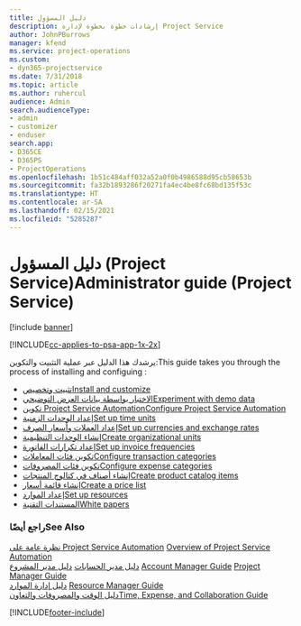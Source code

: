 ```yaml
---
title: دليل المسؤول
description: إرشادات خطوة بخطوة لإدارة Project Service
author: JohnPBurrows
manager: kfend
ms.service: project-operations
ms.custom:
- dyn365-projectservice
ms.date: 7/31/2018
ms.topic: article
ms.author: ruhercul
audience: Admin
search.audienceType:
- admin
- customizer
- enduser
search.app:
- D365CE
- D365PS
- ProjectOperations
ms.openlocfilehash: 1b51c484aff032a52a0f0b4986588d95cb58653b
ms.sourcegitcommit: fa32b1893286f20271fa4ec4be8fc68bd135f53c
ms.translationtype: HT
ms.contentlocale: ar-SA
ms.lasthandoff: 02/15/2021
ms.locfileid: "5285287"
---
```

# <a name="administrator-guide-project-service"></a><span data-ttu-id="0d6f4-103">دليل المسؤول (Project Service)</span><span class="sxs-lookup"><span data-stu-id="0d6f4-103">Administrator guide (Project Service)</span></span>

[!include [banner](../includes/psa-now-project-operations.md)]

[!INCLUDE[cc-applies-to-psa-app-1x-2x](../includes/cc-applies-to-psa-app-1x-2x.md)]

<span data-ttu-id="0d6f4-104">يرشدك هذا الدليل عبر عملية التثبيت والتكوين:</span><span class="sxs-lookup"><span data-stu-id="0d6f4-104">This guide takes you through the process of installing and configuing :</span></span>  
  
- [<span data-ttu-id="0d6f4-105">تثبيت وتخصيص</span><span class="sxs-lookup"><span data-stu-id="0d6f4-105">Install and customize</span></span>](install-customize.md)
- [<span data-ttu-id="0d6f4-106">الاختبار بواسطة بيانات العرض التوضيحي</span><span class="sxs-lookup"><span data-stu-id="0d6f4-106">Experiment with demo data</span></span>](use-demo-data.md)
- [<span data-ttu-id="0d6f4-107">تكوين Project Service Automation</span><span class="sxs-lookup"><span data-stu-id="0d6f4-107">Configure Project Service Automation</span></span>](configure.md)
- [<span data-ttu-id="0d6f4-108">إعداد الوحدات الزمنية</span><span class="sxs-lookup"><span data-stu-id="0d6f4-108">Set up time units</span></span>](set-up-time-units.md)
- [<span data-ttu-id="0d6f4-109">إعداد العملات وأسعار الصرف</span><span class="sxs-lookup"><span data-stu-id="0d6f4-109">Set up currencies and exchange rates</span></span>](set-up-currencies-exchange-rates.md)
- [<span data-ttu-id="0d6f4-110">إنشاء الوحدات التنظيمية</span><span class="sxs-lookup"><span data-stu-id="0d6f4-110">Create organizational units</span></span>](create-organizational-units.md)
- [<span data-ttu-id="0d6f4-111">إعداد تكرارات الفاتورة‬</span><span class="sxs-lookup"><span data-stu-id="0d6f4-111">Set up invoice frequencies</span></span>](set-up-invoice-frequencies.md)
- [<span data-ttu-id="0d6f4-112">تكوين فئات المعاملات</span><span class="sxs-lookup"><span data-stu-id="0d6f4-112">Configure transaction categories</span></span>](configure-transaction-categories.md)
- [<span data-ttu-id="0d6f4-113">تكوين فئات المصروفات</span><span class="sxs-lookup"><span data-stu-id="0d6f4-113">Configure expense categories</span></span>](configure-expense-categories.md)
- [<span data-ttu-id="0d6f4-114">إنشاء أصناف في كتالوج المنتجات</span><span class="sxs-lookup"><span data-stu-id="0d6f4-114">Create product catalog items</span></span>](create-product-catalog-items.md)
- [<span data-ttu-id="0d6f4-115">إنشاء قائمة أسعار</span><span class="sxs-lookup"><span data-stu-id="0d6f4-115">Create a price list</span></span>](create-price-list.md)
- [<span data-ttu-id="0d6f4-116">إعداد الموارد</span><span class="sxs-lookup"><span data-stu-id="0d6f4-116">Set up resources</span></span>](set-up-resources.md)
- [<span data-ttu-id="0d6f4-117">المستندات التقنية</span><span class="sxs-lookup"><span data-stu-id="0d6f4-117">White papers</span></span>](white-papers.md)
  
### <a name="see-also"></a><span data-ttu-id="0d6f4-118">راجع أيضًا</span><span class="sxs-lookup"><span data-stu-id="0d6f4-118">See Also</span></span>  
 <span data-ttu-id="0d6f4-119">[نظرة عامة على Project Service Automation](../psa/overview.md)  </span><span class="sxs-lookup"><span data-stu-id="0d6f4-119">[Overview of Project Service Automation](../psa/overview.md)  </span></span>  
 <span data-ttu-id="0d6f4-120">[دليل مدير الحسابات](../psa/account-manager-guide.md) [دليل مدير المشروع](../psa/project-manager-guide.md) </span><span class="sxs-lookup"><span data-stu-id="0d6f4-120">[Account Manager Guide](../psa/account-manager-guide.md) [Project Manager Guide](../psa/project-manager-guide.md) </span></span>  
 <span data-ttu-id="0d6f4-121">[دليل إدارة الموارد](../psa/resource-manager-guide.md) </span><span class="sxs-lookup"><span data-stu-id="0d6f4-121">[Resource Manager Guide](../psa/resource-manager-guide.md) </span></span>  
 [<span data-ttu-id="0d6f4-122">دليل الوقت والمصروفات والتعاون</span><span class="sxs-lookup"><span data-stu-id="0d6f4-122">Time, Expense, and Collaboration Guide</span></span>](../psa/time-expense-collaboration-guide.md)


[!INCLUDE[footer-include](../includes/footer-banner.md)]